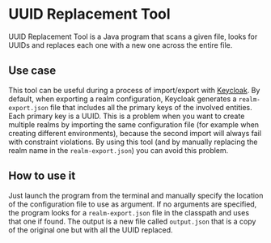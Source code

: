 # UUID Replacement Tool

UUID Replacement Tool is a Java program that scans a given file, looks for UUIDs and replaces each one with a new one
across the entire file.

## Use case

This tool can be useful during a process of import/export with [Keycloak](https://www.keycloak.org/). By default, when
exporting a realm configuration, Keycloak generates a `realm-export.json` file that includes all the primary keys of the
involved entities. Each primary key is a UUID. This is a problem when you want to create multiple realms by importing
the same configuration file (for example when creating different environments), because the second import will always
fail with constraint violations. By using this tool (and by manually replacing the realm name in
the `realm-export.json`) you can avoid this problem.

## How to use it

Just launch the program from the terminal and manually specify the location of the configuration file to use as
argument. If no arguments are specified, the program looks for a `realm-export.json` file in the classpath and uses that
one if found. The output is a new file called `output.json` that is a copy of the original one but with all the UUID
replaced.

